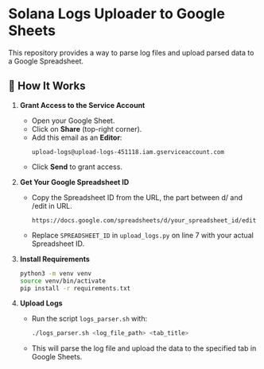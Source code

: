 # Solana Logs Uploader to Google Sheets  

This repository provides a way to parse log files and upload parsed data to a Google Spreadsheet.  

## 📌 How It Works  

1. **Grant Access to the Service Account**  
   - Open your Google Sheet.  
   - Click on **Share** (top-right corner).  
   - Add this email as an **Editor**:  
     ```
     upload-logs@upload-logs-451118.iam.gserviceaccount.com
     ```
   - Click **Send** to grant access.  

2. **Get Your Google Spreadsheet ID**  
   - Copy the Spreadsheet ID from the URL, the part between d/ and /edit in URL.  
     ```
     https://docs.google.com/spreadsheets/d/your_spreadsheet_id/edit
     ```
   - Replace `SPREADSHEET_ID` in `upload_logs.py` on line 7 with your actual Spreadsheet ID.  

3. **Install Requirements**  
     ```bash
     python3 -m venv venv
     source venv/bin/activate
     pip install -r requirements.txt
     ```

4. **Upload Logs**  
   - Run the script `logs_parser.sh` with:  
     ```bash
     ./logs_parser.sh <log_file_path> <tab_title>
     ```
   - This will parse the log file and upload the data to the specified tab in Google Sheets.  
